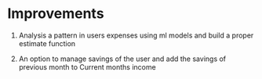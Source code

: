 # Improvements 

1. Analysis a pattern in users expenses using ml models and build a proper estimate function 

2. An option to manage savings of the user and add the savings of previous month to
Current months income
